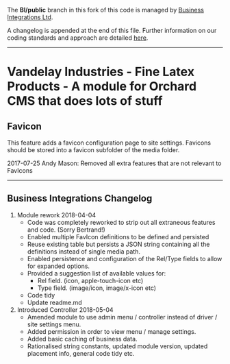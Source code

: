 The **BI/public** branch in this fork of this code is managed by [Business Integrations Ltd](https://github.com/BusinessIntegrations).

A changelog is appended at the end of this file. Further information on our coding standards and approach are detailed [here](https://businessintegrations.github.io/).

***

# Vandelay Industries - Fine Latex Products - A module for Orchard CMS that does lots of stuff

## Favicon

This feature adds a favicon configuration page to site settings.
Favicons should be stored into a favicon subfolder of the media folder.

2017-07-25 Andy Mason: Removed all extra features that are not relevant to FavIcons

***

## Business Integrations Changelog

1. Module rework 2018-04-04
   * Code was completely reworked to strip out all extraneous features and code. (Sorry Bertrand!)
   * Enabled multiple FavIcon definitions to be defined and persisted
   * Reuse existing table but persists a JSON string containing all the definitions instead of single media path.
   * Enabled persistence and configuration of the Rel/Type fields to allow for expanded options.
   * Provided a suggestion list of available values for:
     * Rel field. (icon, apple-touch-icon etc)
     * Type field. (image/icon, image/x-icon etc)
   * Code tidy
   * Update readme.md
2. Introduced Controller 2018-05-04
   * Amended module to use admin menu / controller instead of driver / site settings menu.
   * Added permission in order to view menu / manage settings.
   * Added basic caching of business data. 
   * Rationalised string constants, updated module version, updated placement info, general code tidy etc.
